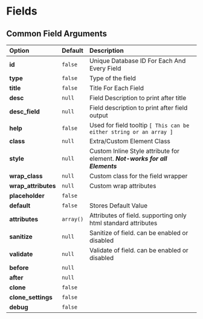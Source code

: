 # Fields

## Common Field Arguments

| **Option** | **Default** | **Description** |
| :--- | :--- | :--- |
| **id** | `false` | Unique Database ID For Each And Every Field |
| **type** | `false` | Type of the field |
| **title** | `false` | Title For Each Field |
| **desc** | `null` | Field Description to print after title |
| **desc\_field** | `null` | Field description to print after field output |
| **help** | `false` | Used for field tooltip `[ This can be either string or an array ]` |
| **class** | `null` | Extra/Custom Element Class |
| **style** | `null` | Custom Inline Style attribute for element. _**Not-works for all Elements**_ |
| **wrap\_class** | `null` | Custom class for the field wrapper |
| **wrap\_attributes** | `null` | Custom wrap attributes |
| **placeholder** | `false` |  |
| **default** | `false` | Stores Default Value |
| **attributes** | `array()` | Attributes of field. supporting only html standard attributes |
| **sanitize** | `null` | Sanitize of field. can be enabled or disabled |
| **validate** | `null` | Validate of field. can be enabled or disabled |
| **before** | `null` |  |
| **after** | `null` |  |
| **clone** | `false` |  |
| **clone\_settings** | `false` |  |
| **debug** | `false` |  |

